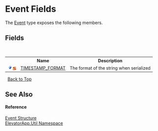 # Event Fields
 

The <a href="T_ElevatorApp_Util_Event">Event</a> type exposes the following members.


## Fields
&nbsp;<table><tr><th></th><th>Name</th><th>Description</th></tr><tr><td>![Public field](media/pubfield.gif "Public field")![Static member](media/static.gif "Static member")</td><td><a href="F_ElevatorApp_Util_Event_TIMESTAMP_FORMAT">TIMESTAMP_FORMAT</a></td><td>
The format of the string when serialized</td></tr></table>&nbsp;
<a href="#event-fields">Back to Top</a>

## See Also


#### Reference
<a href="T_ElevatorApp_Util_Event">Event Structure</a><br /><a href="N_ElevatorApp_Util">ElevatorApp.Util Namespace</a><br />